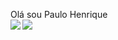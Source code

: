 Olá sou Paulo Henrique<BR> 
<img src="https://github-readme-stats.vercel.app/api?username=PHFelipe&show_icons=true&theme=default" /> <img align="left" src="https://github-readme-stats.anuraghazra1.vercel.app/api/top-langs/?username=PHFelipe&layout=compact&theme=default" />

